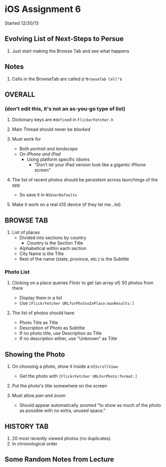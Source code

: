 iOS Assignment 6
================

Started 12/30/13

Evolving List of Next-Steps to Persue
-------------------------------------

1. Just start making the Browse Tab and see what happens

Notes
-----

1. Cells in the BrowseTab are called `@"BrowseTab Cell"`s

OVERALL
-------
### (don't edit this, it's not an as-you-go type of list)

1. Dictionary keys are `#define`d in `FlickerFetcher.h`

1. Main Thread should never be *blocked*

1. Must work for
    * Both *portrait and landscape*
    * On *iPhone and iPad*
        * Using platform specific idioms
            * "Don’t let your iPad version look like a gigantic iPhone screen"

1. The list of recent photos should be persistent across launchings of the app
    * So save it in `NSUserDefaults`

1. Make it work on a real iOS device (if they let me...lol)

BROWSE TAB
----------

1. List of places
    * Divided into sections by country
        * Country is the Section Title
    * Alphabetical within each section
    * City Name is the Title
    * Rest of the name (state, province, etc.) is the Subtitle

### Photo List

1. Clicking on a place queries Flickr to get (an array of) 50 photos from there
    * Display them in a list
    * Use `[FlickrFetcher URLforPhotosInPlace:maxResults:]`

1. The list of photos should have
    * Photo Title as Title
    * Description of Photo as Subtitle
    * If no photo title, use Description as Title
    * If no description either, use "Unknown" as Title

Showing the Photo
-----------------

1. On choosing a photo, show it inside a `UIScrollView`
    * Get the photo with `[FlickrFetcher URLForPhoto:format:]`

1. Put the photo's title somewhere on the screen

1. Must allow *pan and zoom*
    * Should appear automatically zoomed "to show as much of the photo as possible
      with no extra, unused space."

HISTORY TAB
-----------

1. 20 most recently viewed photos (no duplicates)
1. In chronological order

Some Random Notes from Lecture
-----------------------

